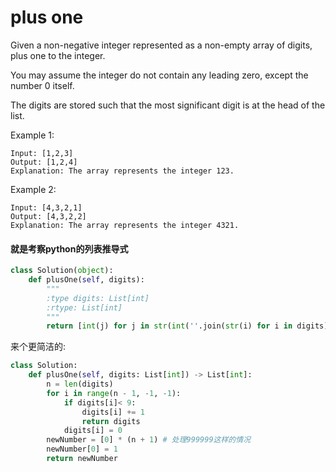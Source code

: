 # plus one

Given a non-negative integer represented as a non-empty array of digits, plus one to the integer.

You may assume the integer do not contain any leading zero, except the number 0 itself.

The digits are stored such that the most significant digit is at the head of the list.

Example 1:
```
Input: [1,2,3]
Output: [1,2,4]
Explanation: The array represents the integer 123.
```
Example 2:
```
Input: [4,3,2,1]
Output: [4,3,2,2]
Explanation: The array represents the integer 4321.
```
#### 就是考察python的列表推导式

```python
class Solution(object):
    def plusOne(self, digits):
        """
        :type digits: List[int]
        :rtype: List[int]
        """
        return [int(j) for j in str(int(''.join(str(i) for i in digits))+1)]

```

来个更简洁的:

```python
class Solution:
    def plusOne(self, digits: List[int]) -> List[int]:
        n = len(digits)
        for i in range(n - 1, -1, -1):
            if digits[i]< 9:
                digits[i] += 1
                return digits
            digits[i] = 0
        newNumber = [0] * (n + 1) # 处理999999这样的情况
        newNumber[0] = 1
        return newNumber
```
